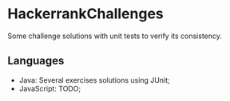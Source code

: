 # HackerrankChallenges
Some challenge solutions with unit tests to verify its consistency.

## Languages
- Java: Several exercises solutions using JUnit;
- JavaScript: TODO;

